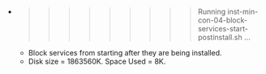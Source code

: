* >>>>>>>>> Running inst-min-con-04-block-services-start-postinstall.sh ...
  * Block services from starting after they are being installed.
  * Disk size = 1863560K. Space Used = 8K.
